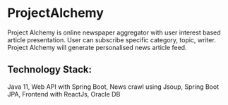 # ProjectAlchemy
Project Alchemy is online newspaper aggregator with user interest based article presentation. User can subscribe specific category, topic, writer. Project Alchemy will generate personalised news article feed.

## Technology Stack: 
Java 11, Web API with Spring Boot, News crawl using Jsoup, Spring Boot JPA, Frontend with ReactJs, Oracle DB
